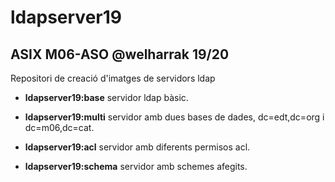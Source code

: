 # ldapserver19
## ASIX M06-ASO @welharrak 19/20

Repositori de creació d'imatges de servidors ldap

* **ldapserver19:base** servidor ldap bàsic.

* **ldapserver19:multi** servidor amb dues bases de dades, dc=edt,dc=org i dc=m06,dc=cat.

* **ldapserver19:acl** servidor amb diferents permisos acl.

* **ldapserver19:schema** servidor amb schemes afegits.
